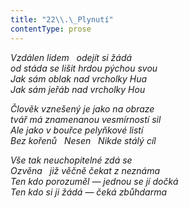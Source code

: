 ```yaml
---
title: "22\\.\_Plynutí"
contentType: prose
---
```


_Vzdálen lidem   odejít si žádá  
od stáda se lišit hrdou pýchou svou  
Jak sám oblak nad vrcholky Hua  
Jak sám jeřáb nad vrcholky Hou_

  

_Člověk vznešený je jako na obraze  
tvář má znamenanou vesmírností sil  
Ale jako v bouřce pelyňkové listí  
Bez kořenů   Nesen   Nikde stálý cíl_

  

_Vše tak neuchopitelné zdá se  
Ozvěna   již věčně čekat z neznáma  
Ten kdo porozuměl — jednou se jí dočká  
Ten kdo si ji žádá — čeká zbůhdarma_
